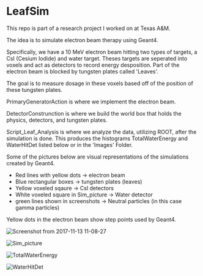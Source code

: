 # LeafSim

This repo is part of a research project I worked on at Texas A&M.

The idea is to simulate electron beam therapy using Geant4.

Specifically, we have a 10 MeV electron beam hitting two types of targets, a CsI (Cesium Iodide) and water target. Theses targets are seperated into voxels and act as detectors to record energy desposition. Part of the electron beam is blocked by tungsten plates called 'Leaves'.

The goal is to measure dosage in these voxels based off of the position of these tungsten plates. 

PrimaryGeneratorAction is where we implement the electron beam. 

DetectorConstrunction is where we build the world box that holds the physics, detectors, and tungsten plates.

Script_Leaf_Analysis is where we analyze the data, utilizing ROOT, after the simulation is done. This produces the histograms TotalWaterEnergy and WaterHitDet listed below or in the 'Images' Folder.

Some of the pictures below are visual representations of the simulations created by Geant4.
  - Red lines with yellow dots -> electron beam
  - Blue rectangular boxes -> tungsten plates (leaves)
  - Yellow voxeled sqaure -> CsI detectors
  - White voxeled square in Sim_picture -> Water detector
  - green lines shown in screenshots -> Neutral particles (in this case gamma particles)

Yellow dots in the electron beam show step points used by Geant4.


![Screenshot from 2017-11-13 11-08-27](https://user-images.githubusercontent.com/108433853/176556099-86129efd-e07c-4eef-b956-5e8f45bf43a1.png)

![Sim_picture](https://user-images.githubusercontent.com/108433853/176556151-257672c3-2489-49ab-a3e0-092d52f32d5f.png)

![TotalWaterEnergy](https://user-images.githubusercontent.com/108433853/176556170-96f025b3-c9e3-442f-9bf8-5fcfc74a36e5.png)

![WaterHitDet](https://user-images.githubusercontent.com/108433853/176556181-dfba8d29-f307-46a8-8147-7f289364fc4b.png)


